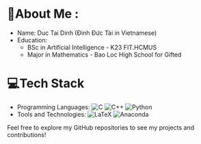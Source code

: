# 💫About Me :
- Name: Duc Tai Dinh (Đinh Đức Tài in Vietnamese)
- Education: 
  - BSc in Artificial Intelligence - K23 FIT.HCMUS
  - Major in Mathematics - Bao Loc High School for Gifted

# 💻Tech Stack
- Programming Languages:
![C](https://img.shields.io/badge/c-%2300599C.svg?style=flat&logo=c&logoColor=white) ![C++](https://img.shields.io/badge/c++-%2300599C.svg?style=flat&logo=c%2B%2B&logoColor=white) ![Python](https://img.shields.io/badge/python-3670A0?style=flat&logo=python&logoColor=ffdd54)
- Tools and Technologies:
![LaTeX](https://img.shields.io/badge/latex-%23008080.svg?style=flat&logo=latex&logoColor=white) ![Anaconda](https://img.shields.io/badge/Anaconda-%2344A833.svg?style=flat&logo=anaconda&logoColor=white)

Feel free to explore my GitHub repositories to see my projects and contributions!
